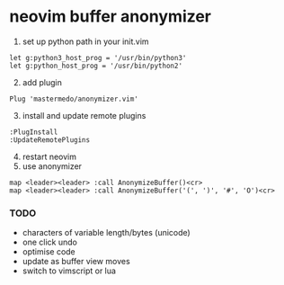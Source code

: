 # neovim buffer anonymizer

1. set up python path in your init.vim
```vim
let g:python3_host_prog = '/usr/bin/python3'
let g:python_host_prog = '/usr/bin/python2'
```
2. add plugin
```vim
Plug 'mastermedo/anonymizer.vim'
```
3. install and update remote plugins
```vim
:PlugInstall
:UpdateRemotePlugins
```
4. restart neovim
5. use anonymizer
```
map <leader><leader> :call AnonymizeBuffer()<cr>
map <leader><leader> :call AnonymizeBuffer('(', ')', '#', 'O')<cr>
```

### TODO
- characters of variable length/bytes (unicode)
- one click undo
- optimise code
- update as buffer view moves
- switch to vimscript or lua

